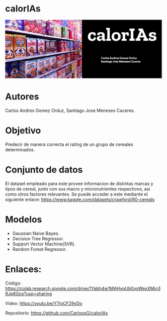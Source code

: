 # calorIAs

<img src="calorIAs.png">

# Autores
Carlos Andres Gomez Orduz, Santiago Jose Meneses Caceres.

# Objetivo
Predecir de manera correcta el rating de un grupo de cereales determinados.

# Conjunto de datos
El dataset empleado para este provee informacion de distintas marcas y tipos de cereal, junto con sus macro y micronutrientes respectivos, asi como otros factores relevantes.
Se puede acceder a este mediante el siguiente enlace: https://www.kaggle.com/datasets/crawford/80-cereals

# Modelos
- Gaussian Naive Bayes.
- Decision Tree Regressor.
- Support Vector Machine(SVR).
- Random Forest Regressor.


# Enlaces:
Código: https://colab.research.google.com/drive/1Yabh4w1MAHypUb0yoWexXMjn39Jp6Gos?usp=sharing

Video: https://youtu.be/Y7joCF29yDo

Repositorio: https://github.com/CarloosG/calorIAs
